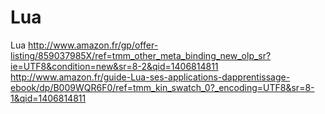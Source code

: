 # Lua

Lua
http://www.amazon.fr/gp/offer-listing/859037985X/ref=tmm_other_meta_binding_new_olp_sr?ie=UTF8&condition=new&sr=8-2&qid=1406814811
http://www.amazon.fr/guide-Lua-ses-applications-dapprentissage-ebook/dp/B009WQR6F0/ref=tmm_kin_swatch_0?_encoding=UTF8&sr=8-1&qid=1406814811


